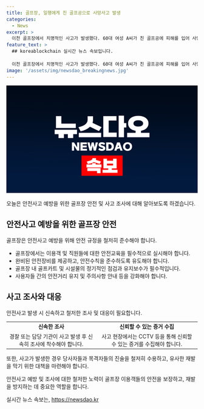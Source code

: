 ```yaml
---
title: 골프장, 일행에게 친 골프공으로 사망사고 발생
categories:
  - News
excerpt: >
  이천 골프장에서 치명적인 사고가 발생했다. 60대 여성 A씨가 친 골프공에 피해를 입어 사망했다. 사고 당시 B씨가 친 세컨샷이 피해를 입힌 것으로 확인됐다. CCTV가 없어 정확한 경위는 미지만, 경찰은 수사에 착수했다. 이 골프장은 지난달에도 카트 사고가 있었는데, 이용객과 골프장 측의 주장이 엇갈리고 있다. 현재 경찰이 두 사고에 대해 조사 중이다. (사진=경기남부경찰청 제공)
feature_text: >
  ## koreablockchain 실시간 뉴스 속보입니다.

  이천 골프장에서 치명적인 사고가 발생했다. 60대 여성 A씨가 친 골프공에 피해를 입어 사망했다. 사고 당시 B씨가 친 세컨샷이 피해를 입힌 것으로 확인됐다. CCTV가 없어 정확한 경위는 미지만, 경찰은 수사에 착수했다. 이 골프장은 지난달에도 카트 사고가 있었는데, 이용객과 골프장 측의 주장이 엇갈리고 있다. 현재 경찰이 두 사고에 대해 조사 중이다. (사진=경기남부경찰청 제공)
image: '/assets/img/newsdao_breakingnews.jpg'
---
```


<p><img src="/assets/img/newsdao_breakingnews.jpg" alt="koreablockchain 속보" /></p>

<p>오늘은 안전사고 예방을 위한 골프장 안전 및 사고 조사에 대해 알아보도록 하겠습니다.</p>

<h2 data-ke-size="size26">안전사고 예방을 위한 골프장 안전</h2>

<p data-ke-size="size16">골프장은 안전사고 예방을 위해 안전 규정을 철저히 준수해야 합니다.</p>

<ul>
  <li>골프장에서는 이용객 및 직원들에 대한 안전교육을 필수적으로 실시해야 합니다.</li>
  <li>완비된 안전장비를 제공하고, 안전수칙을 준수하도록 유도해야 합니다.</li>
  <li>골프장 내 골프카트 및 시설물의 정기적인 점검과 유지보수가 필수적입니다.</li>
  <li>사용자들 간의 안전거리 유지 및 주의사항 안내 등을 강화해야 합니다.</li>
</ul>

<h2 data-ke-size="size26">사고 조사와 대응</h2>

<p data-ke-size="size16">안전사고 발생 시 신속하고 철저한 조사 및 대응이 필요합니다.</p>

<table>
  <tr>
    <td style="text-align: center; height: 17px;"><b>신속한 조사</b></td>
    <td style="text-align: center; height: 17px;"><b>신뢰할 수 있는 증거 수집</b></td>
  </tr>
  <tr>
    <td style="text-align: center; height: 17px;">경찰 또는 담당 기관이 사고 발생 후 신속히 조사에 착수해야 합니다.</td>
    <td style="text-align: center; height: 17px;">사고 현장에서는 CCTV 등을 통해 신뢰할 수 있는 증거를 수집해야 합니다.</td>
  </tr>
</table>

<p data-ke-size="size16">또한, 사고가 발생한 경우 당사자들과 목격자들의 진술을 철저히 수용하고, 유사한 재발을 막기 위한 대책을 마련해야 합니다.</p>

<p>안전사고 예방 및 조사에 대한 철저한 노력이 골프장 이용객들의 안전을 보장하고, 재발을 방지하는 데 중요한 역할을 합니다.</p>
실시간 뉴스 속보는, <a href="https://newsdao.kr" rel="dofollow">https://newsdao.kr</a>


